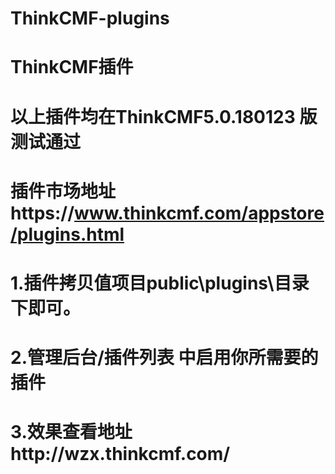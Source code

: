 # ThinkCMF-plugins
# ThinkCMF插件
# 以上插件均在ThinkCMF5.0.180123 版测试通过
# 插件市场地址https://www.thinkcmf.com/appstore/plugins.html
# 1.插件拷贝值项目public\plugins\目录下即可。
# 2.管理后台/插件列表 中启用你所需要的插件
# 3.效果查看地址http://wzx.thinkcmf.com/

